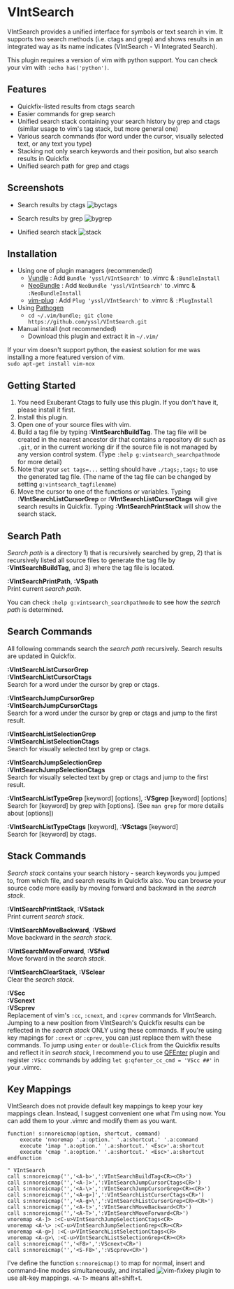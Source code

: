 # VIntSearch

VIntSearch provides a unified interface for symbols or text search in vim.
It supports two search methods (i.e. ctags and grep) and shows results in an integrated way as its name indicates (VIntSearch - Vi Integrated Search).

This plugin requires a version of vim with python support.
You can check your vim with `:echo has('python')`.

## Features

- Quickfix-listed results from ctags search
- Easier commands for grep search
- Unified search stack containing your search history by grep and ctags (similar usage to vim's tag stack, but more general one)
- Various search commands (for word under the cursor, visually selected text, or any text you type)
- Stacking not only search keywords and their position, but also search results in Quickfix
- Unified search path for grep and ctags

## Screenshots

- Search results by ctags
![byctags](https://cloud.githubusercontent.com/assets/5915359/4852495/903a342a-607c-11e4-8b01-a4dde78d9492.png)

- Search results by grep
![bygrep](https://cloud.githubusercontent.com/assets/5915359/4852496/907e4ea8-607c-11e4-9c50-e25a8770aad8.png)

- Unified search stack
![stack](https://cloud.githubusercontent.com/assets/5915359/4852497/9085b67a-607c-11e4-8300-1928ecb5d850.png)

## Installation

- Using one of plugin managers (recommended)
    - [Vundle](https://github.com/gmarik/Vundle.vim) : Add `Bundle 'yssl/VIntSearch'` to .vimrc & `:BundleInstall`
    - [NeoBundle](https://github.com/Shougo/neobundle.vim) : Add `NeoBundle 'yssl/VIntSearch'` to .vimrc & `:NeoBundleInstall`
    - [vim-plug](https://github.com/junegunn/vim-plug) : Add `Plug 'yssl/VIntSearch'` to .vimrc & `:PlugInstall`
- Using [Pathogen](https://github.com/tpope/vim-pathogen)
    - `cd ~/.vim/bundle; git clone https://github.com/yssl/VIntSearch.git`
- Manual install (not recommended)
    - Download this plugin and extract it in `~/.vim/`

If your vim doesn't support python, the easiest solution for me was installing a more featured version of vim.  
`sudo apt-get install vim-nox`

## Getting Started

1. You need Exuberant Ctags to fully use this plugin. If you don't have it, please install it first.
2. Install this plugin.
3. Open one of your source files with vim.
4. Build a tag file by typing **:VIntSearchBuildTag**. The tag file will be created in the nearest ancestor dir that contains a repository dir such as ```.git```, or in the current working dir if the source file is not managed by any version control system. (Type ```:help g:vintsearch_searchpathmode``` for more detail) 
5. Note that your ```set tags=...``` setting should have ```./tags;,tags;``` to use the generated tag file. (The name of the tag file can be changed by setting ```g:vintsearch_tagfilename```)
6. Move the cursor to one of the functions or variables. Typing **:VIntSearchListCursorGrep** or **:VIntSearchListCursorCtags** will give search results in Quickfix. Typing **:VIntSearchPrintStack** will show the search stack.

## Search Path

*Search path* is a directory 1) that is recursively searched by grep, 2) that is recursively listed all source files to generate the tag file by **:VIntSearchBuildTag**, and 3) where the tag file is located.

**:VIntSearchPrintPath**, **:VSpath**    
Print current *search path*.

You can check ```:help g:vintsearch_searchpathmode``` to see how the *search path* is determined.

## Search Commands

All following commands search the *search path* recursively. Search results are updated in Quickfix.

**:VIntSearchListCursorGrep**  
**:VIntSearchListCursorCtags**  
Search for a word under the cursor by grep or ctags.

**:VIntSearchJumpCursorGrep**  
**:VIntSearchJumpCursorCtags**  
Search for a word under the cursor by grep or ctags and jump to the first result.

**:VIntSearchListSelectionGrep**  
**:VIntSearchListSelectionCtags**  
Search for visually selected text by grep or ctags.

**:VIntSearchJumpSelectionGrep**  
**:VIntSearchJumpSelectionCtags**  
Search for visually selected text by grep or ctags and jump to the first result.

**:VIntSearchListTypeGrep** [keyword] [options], **:VSgrep** [keyword] [options]  
Search for [keyword] by grep with [options]. (See ```man grep``` for more details about [options])

**:VIntSearchListTypeCtags** [keyword], **:VSctags** [keyword]  
Search for [keyword] by ctags.

## Stack Commands

*Search stack* contains your search history - search keywords you jumped to, from which file, and search results in Quickfix also. You can browse your source code more easily by moving forward and backward in the *search stack*.

**:VIntSearchPrintStack**, **:VSstack**  
Print current *search stack*.

**:VIntSearchMoveBackward**, **:VSbwd**  
Move backward in the *search stack*.

**:VIntSearchMoveForward**, **:VSfwd**  
Move forward in the *search stack*.

**:VIntSearchClearStack**, **:VSclear**  
Clear the *search stack*.

**:VScc**  
**:VScnext**  
**:VScprev**  
Replacement of vim's ```:cc```, ```:cnext```, and ```:cprev``` commands for VIntSearch. Jumping to a new position from VIntSearch's Quickfix results can be reflected in the *search stack* ONLY using these commands. If you're using key mapings for ```:cnext``` or ```:cprev```, you can just replace them with these commands. To jump using ```enter``` or ```double-Click``` from the Quickfix results and reflect it in *search stack*, I recommend you to use [QFEnter](http://www.vim.org/scripts/script.php?script_id=4778) plugin and register ```:VScc``` commands by adding ```let g:qfenter_cc_cmd = 'VScc ##'``` in your .vimrc.

## Key Mappings

VIntSearch does not provide default key mappings to keep your key mappings clean. Instead, I suggest convenient one what I'm using now. You can add them to your .vimrc and modify them as you want.

```
function! s:nnoreicmap(option, shortcut, command)
    execute 'nnoremap '.a:option.' '.a:shortcut.' '.a:command
    execute 'imap '.a:option.' '.a:shortcut.' <Esc>'.a:shortcut
    execute 'cmap '.a:option.' '.a:shortcut.' <Esc>'.a:shortcut
endfunction

" VIntSearch
call s:nnoreicmap('','<A-b>',':VIntSearchBuildTag<CR><CR>')
call s:nnoreicmap('','<A-]>',':VIntSearchJumpCursorCtags<CR>')
call s:nnoreicmap('','<A-\>',':VIntSearchJumpCursorGrep<CR><CR>')
call s:nnoreicmap('','<A-g>]',':VIntSearchListCursorCtags<CR>')
call s:nnoreicmap('','<A-g>\',':VIntSearchListCursorGrep<CR><CR>')
call s:nnoreicmap('','<A-t>',':VIntSearchMoveBackward<CR>')
call s:nnoreicmap('','<A-T>',':VIntSearchMoveForward<CR>')
vnoremap <A-]> :<C-u>VIntSearchJumpSelectionCtags<CR>
vnoremap <A-\> :<C-u>VIntSearchJumpSelectionGrep<CR><CR>
vnoremap <A-g>] :<C-u>VIntSearchListSelectionCtags<CR>
vnoremap <A-g>\ :<C-u>VIntSearchListSelectionGrep<CR><CR>
call s:nnoreicmap('','<F8>',':VScnext<CR>')
call s:nnoreicmap('','<S-F8>',':VScprev<CR>')
```

I've define the function `s:nnoreicmap()` to map for normal, insert and command-line modes simultaneously, and installed ![vim-fixkey](https://github.com/drmikehenry/vim-fixkey) plugin to use alt-key mappings. `<A-T>` means alt+shift+t.
